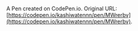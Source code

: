 # 

A Pen created on CodePen.io. Original URL: [https://codepen.io/kashiwatennn/pen/MWrerbv](https://codepen.io/kashiwatennn/pen/MWrerbv).

